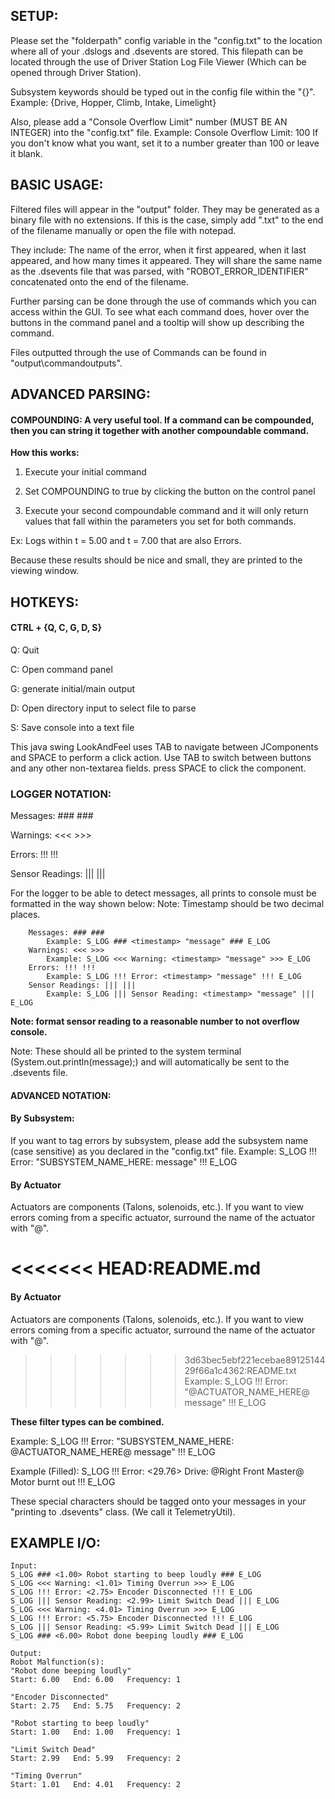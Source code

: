 ## SETUP:
Please set the "folderpath" config variable in the "config.txt" to the location where all of your .dslogs
and .dsevents are stored. This filepath can be located through the use of Driver Station Log File Viewer (Which can be opened through Driver Station).

Subsystem keywords should be typed out in the config file within the "{}". Example: {Drive, Hopper, Climb, Intake, Limelight}

Also, please add a "Console Overflow Limit" number (MUST BE AN INTEGER) into the "config.txt" file. Example: Console Overflow Limit: 100
If you don't know what you want, set it to a number greater than 100 or leave it blank.

## BASIC USAGE:
Filtered files will appear in the "output" folder. They may be generated as a binary file with no extensions. If this is the case, simply
add ".txt" to the end of the filename manually or open the file with notepad.

They include: The name of the error, when it first appeared, when it last appeared, and how many times it appeared.
They will share the same name as the .dsevents file that was parsed, with "ROBOT_ERROR_IDENTIFIER" concatenated onto the end of the filename.

Further parsing can be done through the use of commands which you can access within the GUI.
To see what each command does, hover over the buttons in the command panel and a tooltip will show up describing the command.

Files outputted through the use of Commands can be found in "output\commandoutputs".

## ADVANCED PARSING:
#### COMPOUNDING: A very useful tool. If a command can be compounded, then you can string it together with another compoundable command.
**How this works:**

1. Execute your initial command

2. Set COMPOUNDING to true by clicking the button on the control panel

3. Execute your second compoundable command and it will only return values that fall within the parameters you set for both commands.

Ex: Logs within t = 5.00 and t = 7.00 that are also Errors.

Because these results should be nice and small, they are printed to the viewing window.

## HOTKEYS: 
#### CTRL + {Q, C, G, D, S}
Q: Quit

C: Open command panel

G: generate initial/main output

D: Open directory input to select file to parse

S: Save console into a text file

This java swing LookAndFeel uses TAB to navigate between JComponents and SPACE to perform a click action.
Use TAB to switch between buttons and any other non-textarea fields. press SPACE to click the component.

### LOGGER NOTATION:
Messages: ### ###

Warnings: <<< >>>

Errors: !!! !!!

Sensor Readings: ||| |||

For the logger to be able to detect messages, all prints to console must be formatted in the way shown below:
Note: Timestamp should be two decimal places.
```
    Messages: ### ###
        Example: S_LOG ### <timestamp> "message" ### E_LOG
    Warnings: <<< >>>
        Example: S_LOG <<< Warning: <timestamp> "message" >>> E_LOG
    Errors: !!! !!!
        Example: S_LOG !!! Error: <timestamp> "message" !!! E_LOG
    Sensor Readings: ||| |||
        Example: S_LOG ||| Sensor Reading: <timestamp> "message" ||| E_LOG
```
**Note: format sensor reading to a reasonable number to not overflow console.**

Note: These should all be printed to the system terminal (System.out.println(message);) and will automatically be sent to the .dsevents file.

#### ADVANCED NOTATION: 
#### By Subsystem:
If you want to tag errors by subsystem, please add the subsystem name (case sensitive) as you declared in the "config.txt" file.
Example: S_LOG !!! Error: <timestamp> "SUBSYSTEM_NAME_HERE: message" !!! E_LOG
#### By Actuator
Actuators are components (Talons, solenoids, etc.). If you want to view errors coming from a specific actuator, surround the name of the actuator with "@".

<<<<<<< HEAD:README.md
=======
#### By Actuator
Actuators are components (Talons, solenoids, etc.). If you want to view errors coming from a specific actuator, surround the name of the actuator with "@".

>>>>>>> 3d63bec5ebf221ecebae8912514429f66a1c4362:README.txt
Example: S_LOG !!! Error: <timestamp> "@ACTUATOR_NAME_HERE@ message" !!! E_LOG

**These filter types can be combined.**

Example: S_LOG !!! Error: <timestamp> "SUBSYSTEM_NAME_HERE: @ACTUATOR_NAME_HERE@ message" !!! E_LOG

Example (Filled): S_LOG !!! Error: <29.76> Drive: @Right Front Master@ Motor burnt out !!! E_LOG

These special characters should be tagged onto your messages in your "printing to .dsevents" class. (We call it TelemetryUtil).

## EXAMPLE I/O:

```
Input:
S_LOG ### <1.00> Robot starting to beep loudly ### E_LOG
S_LOG <<< Warning: <1.01> Timing Overrun >>> E_LOG
S_LOG !!! Error: <2.75> Encoder Disconnected !!! E_LOG
S_LOG ||| Sensor Reading: <2.99> Limit Switch Dead ||| E_LOG
S_LOG <<< Warning: <4.01> Timing Overrun >>> E_LOG
S_LOG !!! Error: <5.75> Encoder Disconnected !!! E_LOG
S_LOG ||| Sensor Reading: <5.99> Limit Switch Dead ||| E_LOG
S_LOG ### <6.00> Robot done beeping loudly ### E_LOG

Output:
Robot Malfunction(s):
"Robot done beeping loudly"
Start: 6.00   End: 6.00   Frequency: 1

"Encoder Disconnected"
Start: 2.75   End: 5.75   Frequency: 2

"Robot starting to beep loudly"
Start: 1.00   End: 1.00   Frequency: 1

"Limit Switch Dead"
Start: 2.99   End: 5.99   Frequency: 2

"Timing Overrun"
Start: 1.01   End: 4.01   Frequency: 2
```
